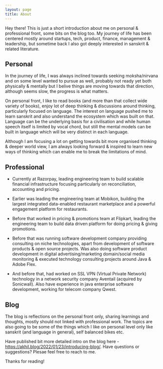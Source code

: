 ```yaml
---
layout: page
title: About
---
```


<p class="message">
Hey there! This is just a short introduction about me on personal & professional front, some bits on the blog too. My journey of life has been centered mostly around startups, tech, product, finance, management & leadership, but sometime back I also got deeply interested in sanskrit & related literature. 
</p>

## Personal

In the journey of life, I was always inclined towards seeking moksha/nirvana and on some level wanted to pursue as well, probably not ready yet both physically & mentally but I belive things are moving towards that direction, although seems slow, the progress is what matters. 

On personal front, I like to read books (and more than that collect wide variety of books), enjoy lot of deep thinking & discussions around thinking, particularly focused on language. The interest on language pushed me to learn sanskrit and also understand the ecosystem which was built on that. Language can be the underlying basis for a civilisation and while human speech itself is limited by vocal chord, but still the mental models can be built in language which will be very distinct in each language.

Although I am focusing a lot on getting towards bit more organised thinking & deeper world view, I am always looking forward & inspired to learn new ways of thinking which can enable me to break the limitations of mind.

## Professional

* Currently at Razorpay, leading engineering team to build scalable financial infrastructure focusing particularly on reconciliation, accounting and pricing.

* Earlier was leading the engineering team at Mobikon, building the largest integrated data-enabled restaurant marketplace and a powerful engagement platform for restaurants. 

* Before that worked in pricing & promotions team at Flipkart, leading the engineering team to build data driven platform for doing pricing & giving promotions. 

* Before that was running software development company providing consulting on niche technologies, apart from development of software products & open source projects. Was also doing software product development in digital advertising/marketing domain/social media monitoring & executed technology consulting projects around Java & Adobe Flex.

* And before that, had worked on SSL VPN (Virtual Private Network) technology in a network security company Aventail (acquired by Sonicwall). Also have experience in java enterprise software development, working for telecom company Qwest.

## Blog

The blog is reflections on the personal front only, sharing learnings and thoughts, mostly should not linked with professional work. The topics are also going to be some of the things which I like on personal level only like sanskrit (and language in general), self balanced bikes etc.

Have published bit more detailed intro on the blog here - <https://akhil.blog/2022/01/23/introducing-blog/>. Have questions or suggestions? Plesae feel free to reach to me.

Thanks for reading!
